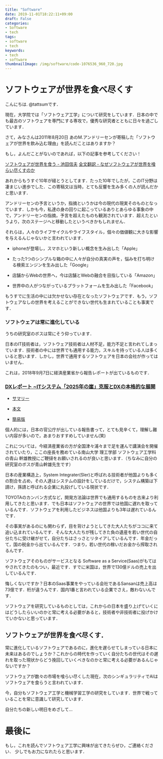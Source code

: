 ```yaml
---
title: "Software"
date: 2019-11-01T18:22:11+09:00
draft: False
categories:
- Software
- tech
tags:
- software
- tech
keywords:
- tech
- software
thumbnailImage: /img/software/code-1076536_960_720.jpg
---
```


<!--more-->

# ソフトウェアが世界を食べ尽くす

こんにちは. @tattsumです．

現在，大学院では「ソフトウェア工学」について研究をしています．日本の中でも最古のソフトウェアを専門にする専攻で，優秀な研究者とともに日々を過ごしています．

さて，みなさんは2011年8月20日 あのM.アンドリーセンが寄稿した「ソフトウェアが世界を飲み込む理由」を読んだことはありますか？

もし，よんだことがないのであれば，以下の記事を参考してください！

[ソフトウェアが世界を食う - 池田信夫](http://ikedanobuo.livedoor.biz/archives/51736663.html)
[全文翻訳 - なぜソフトウェアが世界を喰らい尽くすのか](https://goo.gl/KPNQe9)

あれからもうすぐ10年が経とうとしてます．たった10年でしたが，このIT分野は凄まじい進歩でした．この寄稿文は当時，とても反響を生み多くの人が読んだかと思います．

アンドリーセンの予言というか，指摘というかは今の現代の現実そのものとなっています．しかも今，私達の身の回りに起こっているありとあらゆる事象の中で，アンドリーセンの指摘，予言を超えたものも観測されています．超えたというより，次のステージへと移動したというべきかもしれません．

それらは，人々のライフサイクルやライフスタイル，個々の価値観に大きな影響を与えるんじゃないかと言われています．

- iphoneが登場し，スマホという新しい概念を生み出した「Apple」

- たった1つのシンプルな箱の中に人々が自分の真実の声を，悩みを打ち明ける検索エンジンを生み出した「Google」

- 店舗からWebの世界へ，今は店舗とWebの融合を目指している「Amazon」

- 世界中の人がつながっているプラットフォームを生み出した「Facebook」

もうすでに生活の中には欠かせない存在となったソフトウェアです．もう，ソフトウェアなしの世界を考えることができない世代も生まれていることも事実です．

### ソフトウェアは常に進化している

うちの研究室のボスは常にそう仰っています．

日本のIT技術者は，ソフトウェア技術者は人材不足，能力不足と言われてしまっています．技術者の中には世界でも通用する能力，スキルを持っている人は多くいると思います．しかし，世界で通用するソフトウェアを日本の会社が作ってはいません．

これは，2018年9月7日に経済産業省から報告レポートが出ているものです．

### [DXレポート ~ITシステム「2025年の崖」克服とDXの本格的な展開](https://www.meti.go.jp/shingikai/mono_info_service/digital_transformation/20180907_report.html)

- [サマリー](https://www.meti.go.jp/shingikai/mono_info_service/digital_transformation/pdf/20180907_01.pdf)

- [本文](https://www.meti.go.jp/shingikai/mono_info_service/digital_transformation/pdf/20180907_03.pdf)

- [簡易版](https://www.meti.go.jp/shingikai/mono_info_service/digital_transformation/pdf/20180907_02.pdf)

個人的には，日本の官公庁が出している報告書って，とても見辛くて，理解し難い内容が多いので，あまりおすすめしていません(笑)

これについては，今経済産業省の方が全国津々浦々まで足を運んで講演会を開催されていたり，ここの座長を務めている南山大学 理工学部 ソフトウェア工学科の青山 幹雄教授にご鞭撻をお願いされるのが良いと思います．（ちなみに自分の研究室のボスが青山幹雄先生です）

日本の産業構造上，System Integrater(Sler)と呼ばれる技術者が他国よりも多くの割合を占め，その人達はシステムの設計をしているだけで，システム構築は下請け，孫請と呼ばれる企業に丸投げしている現状です．

TOYOTAのカンバン方式など，開発方法論は世界でも通用するものを古来より利用してきたと思います．でも日本はソフトウェアの世界では他国に遅れを取っているんです．ソフトウェアを利用したビジネスは他国よりも3年は遅れているんです．

その事実があるのにも関わらず，目を背けようとしてきた大人たちがココに来て追い込まれているんです．そんな大人たちが残してきた負の遺産を若い世代の自分たちに受け継がせて，自分たちはさっさとリタイアしているんです．年金だって，国の税金から出ているんです．つまり，若い世代の稼いだお金から搾取されるんです．

ソフトウェアそのものがサービスとなる Software as a Service(Saas)がもてはやされてきたのもつい，最近です．すでに米国は，世界で130億ドルの売上を出しているんです．

悔しくないですか？日本のSaas事業をやっている会社であるSansanは売上高は73億です．桁が違うんです．国内1番と言われている企業でさえ，敵わないんです．

ソフトウェアを研究しているものとしては，これからの日本を盛り上げていくにはどうしたらいいのかと常に考える必要があると，技術者や非技術者に投げかけていかないと思っています．


## ソフトウェアが世界を食べ尽くす．

常に進化しているソフトウェアであるのに，進化を遅らせてしまっている日本に未来はあるのでしょうか？これからの時代を作っていく自分たちの世代はその遅れを取った現状からどう挽回していくべきなのかと常に考える必要があるんじゃないですか？

ソフトウェアが数々の市場を喰らい尽くした現在，次のシンギュラリティでAIはソフトウェアを食らうと言われています．

今，自分もソフトウェア工学と機械学習工学の研究をしています．世界で戦っていることを常に意識して研究しています．

自分たちの新しい明日をめざして...


# 最後に

もし，これを読んでソフトウェア工学に興味が出てきたらぜひ，ご連絡ください．
少しでもお力になれたらと思います．
